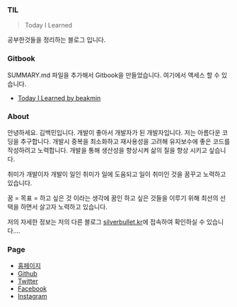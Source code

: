 ### TIL

> Today I Learned

공부한것들을 정리하는 블로그 입니다.

### Gitbook

SUMMARY.md 파일을 추가해서 Gitbook을 만들었습니다. 여기에서 액세스 할 수 있습니다.

-	[Today I Learned by beakmin](https://silverbullet087.gitbooks.io/today-i-learned/content/)

### About

안녕하세요. 김백민입니다. 개발이 좋아서 개발자가 된 개발자입니다. 저는 아름다운 코딩을 추구합니다. 개발시 중복을 최소화하고 재사용성을 고려해 유지보수에 좋은 코드를 작성하려고 노력합니다. 개발을 통해 생산성을 향상시켜 삶의 질을 향상 시키고 싶습니다.

취미가 개발이자 개발이 일인 취미가 일에 도움되고 일이 취미인 것을 꿈꾸고 노력하고 있습니다.

꿈 = 목표 = 하고 싶은 것 이라는 생각에 꿈인 하고 싶은 것들을 이루기 위해 최선의 선택을 하면서 살고자 노력하고 있습니다.

저의 자세한 정보는 저의 다른 블로그 [silverbullet.kr](http://silverbullet.kr/)에 접속하여 확인하실 수 있습니다....

### Page

-	[홈페이지](http://silverbullet.kr/)
-	[Github](https://github.com/silverbullet087)
-	[Twitter](https://twitter.com/SilverBullet21)
-	[Facebook](https://www.facebook.com/kim.baekmin.5)
-	[Instagram](https://www.instagram.com/silverbullet087/)
